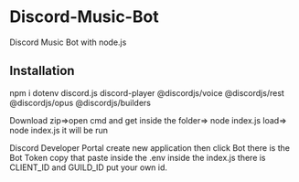 # Discord-Music-Bot
Discord Music Bot with node.js
## Installation

npm i dotenv discord.js discord-player @discordjs/voice @discordjs/rest @discordjs/opus @discordjs/builders

Download zip=>open cmd and get inside the folder=> node index.js load=> node index.js it will be run 

Discord Developer Portal create new application then click Bot there is the Bot Token copy that paste inside the .env
inside the index.js there is CLIENT_ID and GUILD_ID put your own id.


